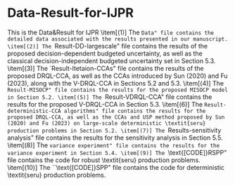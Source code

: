 # Data-Result-for-IJPR
This is the Data&amp;Result for IJPR
\item[(1)] The ``Data" file contains the detailed data associated with the results presented in our manuscript. 
\item[(2)] The ``Result-DD-largescale" file contains the results of the proposed decision-dependent budgeted uncertainty, as well as the classical decision-independent budgeted uncertainty set in Section 5.3.
\item[(3)] The `Result-Itetaion-CCAs" file contains the results of the proposed DRQL-CCA, as well as the CCAs introduced by Sun (2020) and Fu (2023), along with the V-DRQL-CCA in Sections 5.2 and 5.3. 
\item[(4)] The ``Result-MISOCP" file contains the results for the proposed MISOCP model in Section 5.2.
\item[(5)] The ``Result-VDRQL-CCA" file contains the results for the proposed V-DRQL-CCA in Section 5.3.
\item[(6)] The ``Result-deterministic-CCA algorithms" file contains the results for the proposed DRQL-CCA, as well as the CCAs and USP method proposed by Sun (2020) and Fu (2023) on large-scale deterministic \textit{seru} production problems in Section 5.2.
\item[(7)] The ``Results-sensitivity analysis" file contains the results for the sensitivity analysis in Section 5.5.
\item[(8)] The ``variance experiment" file contains the results for the variance experiment in Section 5.4.
\item[(9)] The ``\text{[CODE]}RSPP" file contains the code for robust \textit{seru} production problems.
\item[(10)] The ``\text{[CODE]}SPP" file contains the code for  deterministic \textit{seru} production problems.
